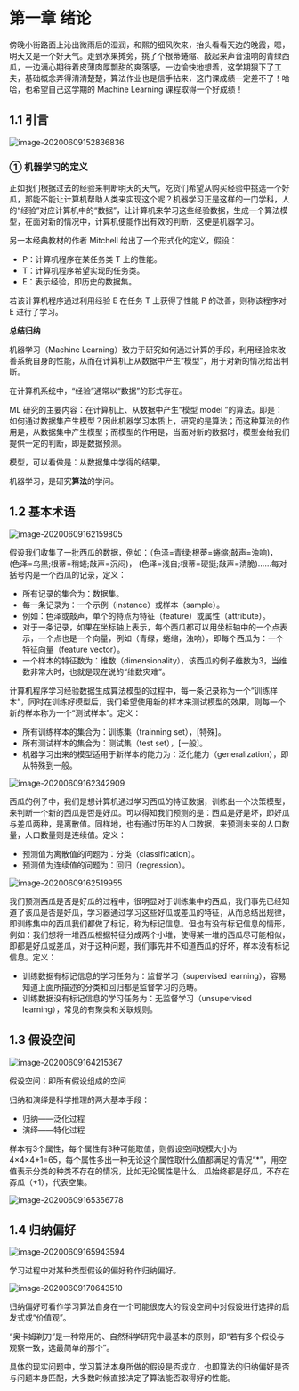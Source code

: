 # 第一章 绪论

傍晚小街路面上沁出微雨后的湿润，和熙的细风吹来，抬头看看天边的晚霞，嗯，明天又是一个好天气。走到水果摊旁，挑了个根蒂蜷缩、敲起来声音浊响的青绿西瓜，一边满心期待着皮薄肉厚瓢甜的爽落感，一边愉快地想着，这学期狠下了工夫，基础概念弄得清清楚楚，算法作业也是信手拈来，这门课成绩一定差不了！哈哈，也希望自己这学期的 Machine Learning 课程取得一个好成绩！

## 1.1 引言

![image-20200609152836836](https://gitee.com/wugenqiang/PictureBed/raw/master/NoteBook/20200609152838.png)

### ① 机器学习的定义

正如我们根据过去的经验来判断明天的天气，吃货们希望从购买经验中挑选一个好瓜，那能不能让计算机帮助人类来实现这个呢？机器学习正是这样的一门学科，人的“经验”对应计算机中的“数据”，让计算机来学习这些经验数据，生成一个算法模型，在面对新的情况中，计算机便能作出有效的判断，这便是机器学习。

另一本经典教材的作者 Mitchell 给出了一个形式化的定义，假设：

- P：计算机程序在某任务类 T 上的性能。
- T：计算机程序希望实现的任务类。
- E：表示经验，即历史的数据集。

若该计算机程序通过利用经验 E 在任务 T 上获得了性能 P 的改善，则称该程序对 E 进行了学习。

**总结归纳**

机器学习（Machine Learning）致力于研究如何通过计算的手段，利用经验来改善系统自身的性能，从而在计算机上从数据中产生“模型”，用于对新的情况给出判断。

在计算机系统中，“经验”通常以“数据”的形式存在。

ML 研究的主要内容：在计算机上、从数据中产生“模型 model ”的算法。即是：如何通过数据集产生模型？因此机器学习本质上，研究的是算法；而这种算法的作用是，从数据集中产生模型；而模型的作用是，当面对新的数据时，模型会给我们提供一定的判断，即是数据预测。

模型，可以看做是：从数据集中学得的结果。

机器学习，是研究**算法**的学问。

## 1.2 基本术语

![image-20200609162159805](https://gitee.com/wugenqiang/PictureBed/raw/master/NoteBook/20200609162200.png)

假设我们收集了一批西瓜的数据，例如：（色泽=青绿;根蒂=蜷缩;敲声=浊响)， (色泽=乌黑;根蒂=稍蜷;敲声=沉闷)， (色泽=浅自;根蒂=硬挺;敲声=清脆)……每对括号内是一个西瓜的记录，定义：

- 所有记录的集合为：数据集。
- 每一条记录为：一个示例（instance）或样本（sample）。
- 例如：色泽或敲声，单个的特点为特征（feature）或属性（attribute）。
- 对于一条记录，如果在坐标轴上表示，每个西瓜都可以用坐标轴中的一个点表示，一个点也是一个向量，例如（青绿，蜷缩，浊响），即每个西瓜为：一个特征向量（feature vector）。
- 一个样本的特征数为：维数（dimensionality），该西瓜的例子维数为3，当维数非常大时，也就是现在说的“维数灾难”。

计算机程序学习经验数据生成算法模型的过程中，每一条记录称为一个“训练样本”，同时在训练好模型后，我们希望使用新的样本来测试模型的效果，则每一个新的样本称为一个“测试样本”。定义：

- 所有训练样本的集合为：训练集（trainning set），[特殊]。
- 所有测试样本的集合为：测试集（test set），[一般]。
- 机器学习出来的模型适用于新样本的能力为：泛化能力（generalization），即从特殊到一般。

![image-20200609162342909](https://gitee.com/wugenqiang/PictureBed/raw/master/NoteBook/20200609162404.png)

西瓜的例子中，我们是想计算机通过学习西瓜的特征数据，训练出一个决策模型，来判断一个新的西瓜是否是好瓜。可以得知我们预测的是：西瓜是好是坏，即好瓜与差瓜两种，是离散值。同样地，也有通过历年的人口数据，来预测未来的人口数量，人口数量则是连续值。定义：

- 预测值为离散值的问题为：分类（classification）。
- 预测值为连续值的问题为：回归（regression）。

![image-20200609162519955](https://gitee.com/wugenqiang/PictureBed/raw/master/NoteBook/20200609162521.png)

我们预测西瓜是否是好瓜的过程中，很明显对于训练集中的西瓜，我们事先已经知道了该瓜是否是好瓜，学习器通过学习这些好瓜或差瓜的特征，从而总结出规律，即训练集中的西瓜我们都做了标记，称为标记信息。但也有没有标记信息的情形，例如：我们想将一堆西瓜根据特征分成两个小堆，使得某一堆的西瓜尽可能相似，即都是好瓜或差瓜，对于这种问题，我们事先并不知道西瓜的好坏，样本没有标记信息。定义：

- 训练数据有标记信息的学习任务为：监督学习（supervised learning），容易知道上面所描述的分类和回归都是监督学习的范畴。
- 训练数据没有标记信息的学习任务为：无监督学习（unsupervised learning），常见的有聚类和关联规则。



## 1.3 假设空间

![image-20200609164215367](https://gitee.com/wugenqiang/PictureBed/raw/master/NoteBook/20200609164216.png)

假设空间：即所有假设组成的空间

归纳和演绎是科学推理的两大基本手段：

* 归纳——泛化过程
* 演绎——特化过程

样本有3个属性，每个属性有3种可能取值，则假设空间规模大小为4×4×4+1=65，每个属性多出一种无论这个属性取什么值都满足的情况“*”，用空值表示分类的种类不存在的情况，比如无论属性是什么，瓜始终都是好瓜，不存在孬瓜（+1），代表空集。

![image-20200609165356778](https://gitee.com/wugenqiang/PictureBed/raw/master/NoteBook/20200609165357.png)

## 1.4 归纳偏好

![image-20200609165943594](https://gitee.com/wugenqiang/PictureBed/raw/master/NoteBook/20200609165944.png)

学习过程中对某种类型假设的偏好称作归纳偏好。

![image-20200609170643510](https://gitee.com/wugenqiang/PictureBed/raw/master/NoteBook/20200609170644.png)

归纳偏好可看作学习算法自身在一个可能很庞大的假设空间中对假设进行选择的启发式或“价值观”。

“奥卡姆剃刀”是一种常用的、自然科学研究中最基本的原则，即“若有多个假设与观察一致，选最简单的那个”。

具体的现实问题中，学习算法本身所做的假设是否成立，也即算法的归纳偏好是否与问题本身匹配，大多数时候直接决定了算法能否取得好的性能。




